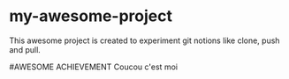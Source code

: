 # my-awesome-project
This awesome project is created to experiment git notions like clone, push and pull. 


#AWESOME ACHIEVEMENT
Coucou c'est moi
